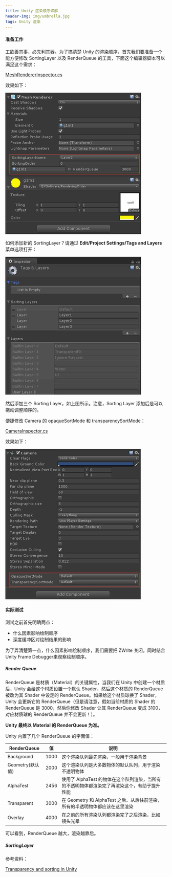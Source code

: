 ```yaml
---
title: Unity 渲染顺序详解
header-img: img/umbrella.jpg
tags: Unity 渲染
---
```


#### 准备工作

工欲善其事，必先利其器。为了搞清楚 Unity 的渲染顺序，首先我们要准备一个能方便修改 SortingLayer 以及 RenderQueue 的工具，下面这个编辑器脚本可以满足这个需求：

[MeshRendererInspector.cs](https://gist.github.com/QXSoftware/499135b6482ca57727c69e11b91a12bf)

效果如下：

![](/post_img/render-queue/mesh-renderer-inspector.jpg)

如何添加新的 SortingLayer？请通过 <strong>Edit/Project Settings/Tags and Layers</strong> 菜单选项打开：

![](/post_img/render-queue/tags-layers.jpg)

然后添加三个 Sorting Layer，如上图所示。注意，Sorting Layer 添加后是可以拖动调整顺序的。

便捷修改 Camera 的 opaqueSortMode 和 transparencySortMode：

[CameraInspector.cs](https://gist.github.com/QXSoftware/1821915377e333e45f7a632ae07e64aa)

效果如下：

![](/post_img/render-queue/sort-mode.jpg)

#### 实际测试

测试之前首先明确两点：

+ 什么因素影响绘制顺序
+ 深度缓冲区对绘制结果的影响

为了弄清楚第一点，什么因素影响绘制顺序，我们需要把 ZWrite 关闭。同时结合 Unity Frame Debugger来观察绘制顺序。

##### Render Queue

RenderQueue 是材质（Material）的关键属性，当我们在 Unity 中创建一个材质后，Unity 会给这个材质设置一个默认 Shader，然后这个材质的 RenderQueue 被改为其 Shader 中设定的 RenderQueue。如果给这个材质球换了 Shader，Unity 会更新它的 RenderQueue（但是请注意，假如当前材质的 Shader 的 RenderQueue 是 3000，然后你修改 Shader 让其 RenderQueue 变成 3100，对应材质球的 RenderQueue 并不会更新！）。

<strong>Unity 最终以 Material 的 RenderQueue 为准。</strong>

Unity 内置了几个 RenderQueue 的字面值：

|    RenderQueue      |     值    |                                            说明                                               |
|---------------------|-----------|-----------------------------------------------------------------------------------------------|
|     Background      |   1000    | 这个渲染队列最先渲染，一般用于渲染背景                                                        |
|  Geometry(默认值)   |   2000    | 这个渲染队列是大多数物体的默认队列，用于渲染不透明物体                                        |
|     AlphaTest       |   2456    | 使用了 AlphaTest 的物体在这个队列渲染，当所有的不透明物体都渲染完了再渲染这个，有助于提升性能 |
|    Transparent      |   3000    | 在 Geometry 和 AlphaTest 之后、从后往前渲染，所有的半透明物体都应该在这里渲染                 |
|      Overlay        |   4000    | 在之前的所有渲染队列都渲染完了之后渲染，比如镜头光晕                                          |

可以看到，RenderQueue 越大，渲染越靠后。

##### SortingLayer



参考资料：

[Transparency and sorting in Unity](https://jakobknudsen.wordpress.com/2013/07/20/transparency-and-sorting/)


